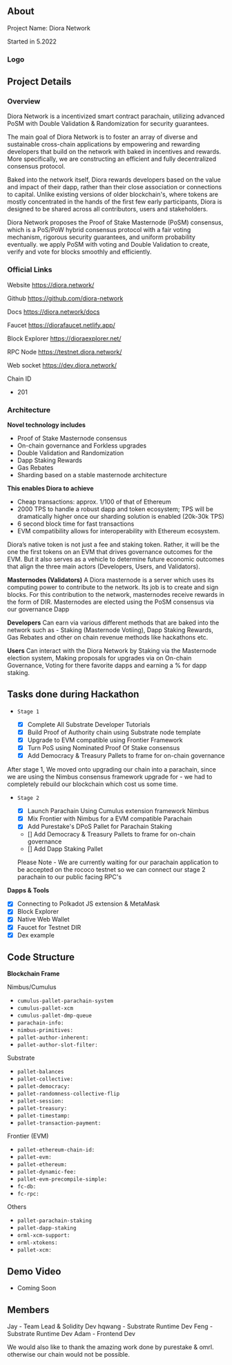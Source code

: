 ## About

Project Name: Diora Network

Started in 5.2022

### Logo




## Project Details

### Overview

Diora Network is a incentivized smart contract parachain, utilizing advanced PoSM with Double Validation & Randomization for security guarantees.

The main goal of Diora Network is to foster an array of diverse and sustainable cross-chain applications by empowering and rewarding developers that build on the network with baked in incentives and rewards. More specifically, we are constructing an efficient and fully decentralized consensus protocol. 

Baked into the network itself, Diora rewards developers based on the value and impact of their dapp, rather than their close association or connections to capital. Unlike existing versions of older blockchain's, where tokens are mostly concentrated in the hands of the first few early participants, Diora is designed to be shared across all contributors, users and stakeholders.

Diora Network proposes the Proof of Stake Masternode (PoSM) consensus, which is a PoS/PoW hybrid consensus protocol with a fair voting mechanism, rigorous security guarantees, and uniform probability eventually. we apply PoSM with voting and Double Validation to create, verify and vote for blocks smoothly and efficiently.


### Official Links

Website
https://diora.network/

 Github 
https://github.com/diora-network

Docs
https://diora.network/docs

 Faucet 
https://diorafaucet.netlify.app/

 Block Explorer 
https://dioraexplorer.net/

RPC Node 
https://testnet.diora.network/

Web socket 
https://dev.diora.network/

Chain ID 
- 201 



### Architecture

**Novel technology includes** 

- Proof of Stake Masternode consensus
- On-chain governance and Forkless upgrades
- Double Validation and Randomization
- Dapp Staking Rewards
- Gas Rebates
- Sharding based on a stable masternode architecture

**This enables Diora to achieve**

- Cheap transactions: approx. 1/100 of that of Ethereum
- 2000 TPS to handle a robust dapp and token ecosystem; TPS will be dramatically higher once our sharding solution is enabled (20k-30k TPS)
- 6 second block time for fast transactions
- EVM compatibility allows for interoperability with Ethereum ecosystem.

Diora’s native token is not just a fee and staking token. Rather, it will be the one the first tokens on an EVM that drives governance outcomes for the EVM. But it also serves as a vehicle to determine future economic outcomes that align the three main actors (Developers, Users, and Validators).


**Masternodes (Validators)** A Diora masternode is a server which uses its computing power to contribute to the network. Its job is to create and sign blocks. For this contribution to the network, masternodes receive rewards in the form of DIR. Masternodes are elected using the PoSM consensus via our governance Dapp 

**Developers** Can earn via various different methods that are baked into the network such as - Staking (Masternode Votiing), Dapp Staking Rewards, Gas Rebates and other on chain revenue methods like hackathons etc.

**Users** Can interact with the Diora Network by Staking via the Masternode election system, Making proposals for upgrades via on On-chain Governance, Voting for there favorite dapps and earning a % for dapp staking.



## Tasks done during Hackathon


- `Stage 1`

  - [x] Complete All Substrate Developer Tutorials
  - [x] Build Proof of Authority chain using Substrate node template
  - [x] Upgrade to EVM compatible using Frontier Framework
  - [x] Turn PoS using Nominated Proof Of Stake consensus
  - [x] Add Democracy & Treasury Pallets to frame for on-chain governance

After stage 1, We moved onto upgrading our chain into a parachain, since we are using the Nimbus consensus framework upgrade for - we had to completely rebuild our blockchain which cost us some time.


- `Stage 2`

  - [x] Launch Parachain Using Cumulus extension framework Nimbus
  - [x] Mix Frontier with Nimbus for a EVM compatible Parachain
  - [x] Add Purestake's DPoS Pallet for Parachain Staking
  - [] Add Democracy & Treasury Pallets to frame for on-chain governance
  - [] Add Dapp Staking Pallet

  Please Note - We are currently waiting for our parachain application to be accepted on the rococo testnet so we can connect our stage 2 parachain to our public facing RPC's

**Dapps & Tools**

  - [x] Connecting to Polkadot JS extension & MetaMask
  - [x] Block Explorer 
  - [x] Native Web Wallet
  - [x] Faucet for Testnet DIR
  - [x] Dex example

## Code Structure

**Blockchain Frame**

Nimbus/Cumulus

- `cumulus-pallet-parachain-system`
- `cumulus-pallet-xcm`
- `cumulus-pallet-dmp-queue`
- `parachain-info:`
- `nimbus-primitives:`
- `pallet-author-inherent:`
- `pallet-author-slot-filter:`

Substrate

- `pallet-balances`
- `pallet-collective:`
- `pallet-democracy:`
- `pallet-randomness-collective-flip`
- `pallet-session:`
- `pallet-treasury:`
- `pallet-timestamp:`
- `pallet-transaction-payment:`


Frontier (EVM)

- `pallet-ethereum-chain-id:`
- `pallet-evm:`
- `pallet-ethereum:`
- `pallet-dynamic-fee:` 
- `pallet-evm-precompile-simple:`
- `fc-db:`
- `fc-rpc:`


Others 

- `pallet-parachain-staking`
- `pallet-dapp-staking`
- `orml-xcm-support:`
- `orml-xtokens:`
- `pallet-xcm:`


## Demo Video

- Coming Soon

## Members

Jay - Team Lead & Solidity Dev
hqwang - Substrate Runtime Dev
Feng - Substrate Runtime Dev
Adam - Frontend Dev

We would also like to thank the amazing work done by purestake & omrl. otherwise our chain would not be possible.